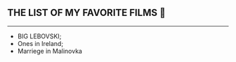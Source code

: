 ## THE LIST OF MY FAVORITE FILMS 🎥
***

 - BIG LEBOVSKI;
 - Ones in Ireland;
 - Marriege in Malinovka